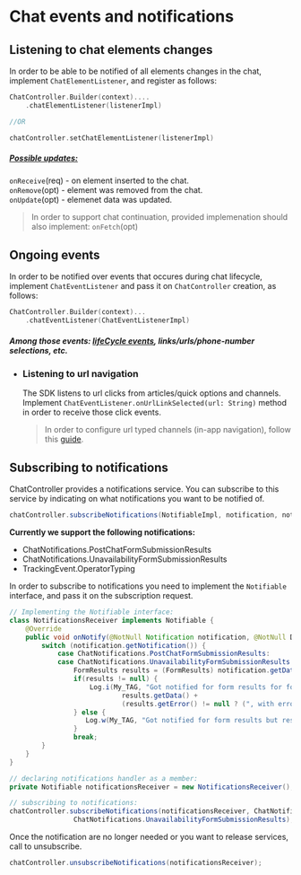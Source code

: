 # Chat events and notifications

## Listening to chat elements changes
In order to be able to be notified of all elements changes in the chat, implement `ChatElementListener`, and register as follows:
```kotlin
ChatController.Builder(context)....
    .chatElementListener(listenerImpl)

//OR

chatController.setChatElementListener(listenerImpl)
```
##### <U>Possible updates:</U> 
`onReceive`(req) - on element inserted to the chat.   
`onRemove`(opt) - element was removed from the chat.   
`onUpdate`(opt) - elemenet data was updated.
> In order to support chat continuation, provided implemenation should also implement: `onFetch`(opt)
##

## Ongoing events
In order to be notified over events that occures during chat lifecycle, implement `ChatEventListener` and pass it on `ChatController` creation, as follows:
```kotlin
ChatController.Builder(context)...
    .chatEventListener(ChatEventListenerImpl)
```
##### Among those events: [lifeCycle events](ttps://github.com/bold360ai/GlobalDocs/wiki/ChatLifecycleAndroid), links/urls/phone-number selections, etc.

- ### Listening to url navigation
  The SDK listens to url clicks from articles/quick options and channels.
  Implement `ChatEventListener.onUrlLinkSelected(url: String)` method in order to receive those click events.

  > In order to configure url typed channels (in-app navigation), follow this [guide](https://github.com/bold360ai/GlobalDocs/wiki/Bold360ai-Console-Configurations#configure-in-app-navigation-channel).


##
## Subscribing to notifications
ChatController provides a notifications service. You can subscribe to this service by indicating on what notifications you want to be notified of.
```java
chatController.subscribeNotifications(NotifiableImpl, notification, notification,...)
```
**Currently we support the following notifications:**
- ChatNotifications.PostChatFormSubmissionResults
- ChatNotifications.UnavailabilityFormSubmissionResults
- TrackingEvent.OperatorTyping

In order to subscribe to notifications you need to implement the `Notifiable` interface, and pass it on the subscription request.
```java
// Implementing the Notifiable interface:
class NotificationsReceiver implements Notifiable {
    @Override
    public void onNotify(@NotNull Notification notification, @NotNull DispatchContinuation dispatcher) {
        switch (notification.getNotification()) {
            case ChatNotifications.PostChatFormSubmissionResults:
            case ChatNotifications.UnavailabilityFormSubmissionResults:
                FormResults results = (FormResults) notification.getData();
                if(results != null) {
                    Log.i(My_TAG, "Got notified for form results for form: " +
                            results.getData() +
                            (results.getError() != null ? (", with error: " + results.getError()):""));
                } else {
                   Log.w(My_TAG, "Got notified for form results but results are null");
                }
                break;
        }
    }
}

// declaring notifications handler as a member: 
private Notifiable notificationsReceiver = new NotificationsReceiver();

// subscribing to notifications:
chatController.subscribeNotifications(notificationsReceiver, ChatNotifications.PostChatFormSubmissionResults,
                ChatNotifications.UnavailabilityFormSubmissionResults);
```
Once the notification are no longer needed or you want to release services, call to unsubscribe.
```java
chatController.unsubscribeNotifications(notificationsReceiver);
```